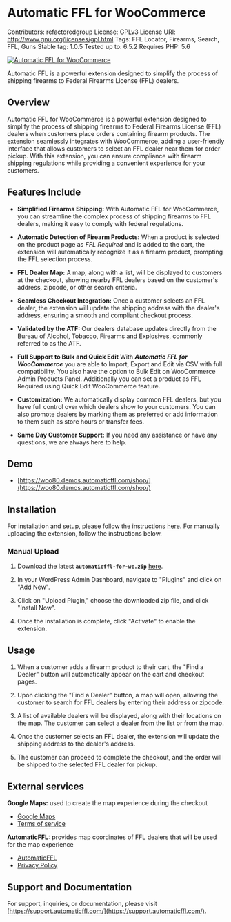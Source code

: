 # Automatic FFL for WooCommerce

Contributors: refactoredgroup
License: GPLv3
License URI: http://www.gnu.org/licenses/gpl.html
Tags: FFL Locator, Firearms, Search, FFL, Guns
Stable tag: 1.0.5
Tested up to: 6.5.2
Requires PHP: 5.6

[![Automatic FFL for WooCommerce](https://www.automaticffl.com/img/logos/logo.png)](https://www.automaticffl.com/)

Automatic FFL is a powerful extension designed to simplify the process of shipping firearms to Federal Firearms License (FFL) dealers.

## Overview

Automatic FFL for WooCommerce is a powerful extension designed to simplify the process of shipping firearms to Federal Firearms License (FFL) dealers when customers place orders containing firearm products. The extension seamlessly integrates with WooCommerce, adding a user-friendly interface that allows customers to select an FFL dealer near them for order pickup. With this extension, you can ensure compliance with firearm shipping regulations while providing a convenient experience for your customers.

## Features Include

- **Simplified Firearms Shipping:** With Automatic FFL for WooCommerce, you can streamline the complex process of shipping firearms to FFL dealers, making it easy to comply with federal regulations.

- **Automatic Detection of Firearm Products:** When a product is selected on the product page as _FFL Required_ and is added to the cart, the extension will automatically recognize it as a firearm product, prompting the FFL selection process.

- **FFL Dealer Map:** A map, along with a list, will be displayed to customers at the checkout, showing nearby FFL dealers based on the customer's address, zipcode, or other search criteria.

- **Seamless Checkout Integration:** Once a customer selects an FFL dealer, the extension will update the shipping address with the dealer's address, ensuring a smooth and compliant checkout process.

- **Validated by the ATF:** Our dealers database updates directly from the Bureau of Alcohol, Tobacco, Firearms and Explosives, commonly referred to as the ATF.

- **Full Support to Bulk and Quick Edit** With **_Automatic FFL for WooCommerce_** you are able to Import, Export and Edit via CSV with full compatibility. You also have the option to Bulk Edit on WooCommerce Admin Products Panel. Additionally you can set a product as FFL Required using Quick Edit WooCommerce feature.

- **Customization:** We automatically display common FFL dealers, but you have full control over which dealers show to your customers. You can also promote dealers by marking them as preferred or add information to them such as store hours or transfer fees.

- **Same Day Customer Support:** If you need any assistance or have any questions, we are always here to help.

## Demo

- [https://woo80.demos.automaticffl.com/shop/](https://woo80.demos.automaticffl.com/shop/)

## Installation

For installation and setup, please follow the instructions [here](https://www.automaticffl.com/installation/woocommerce/). For manually uploading the extension, follow the instructions below.

### Manual Upload

1. Download the latest **`automaticffl-for-wc.zip`** [here](https://github.com/refactored-group/automaticffl-for-woocommerce/releases).

1. In your WordPress Admin Dashboard, navigate to "Plugins" and click on "Add New".

1. Click on "Upload Plugin," choose the downloaded zip file, and click "Install Now".

1. Once the installation is complete, click "Activate" to enable the extension.

## Usage

1. When a customer adds a firearm product to their cart, the "Find a Dealer" button will automatically appear on the cart and checkout pages.

1. Upon clicking the "Find a Dealer" button, a map will open, allowing the customer to search for FFL dealers by entering their address or zipcode.

1. A list of available dealers will be displayed, along with their locations on the map. The customer can select a dealer from the list or from the map.

1. Once the customer selects an FFL dealer, the extension will update the shipping address to the dealer's address.

1. The customer can proceed to complete the checkout, and the order will be shipped to the selected FFL dealer for pickup.

## External services

**Google Maps:** used to create the map experience during the checkout

- [Google Maps](https://developers.google.com/maps/)
- [Terms of service](https://cloud.google.com/maps-platform/terms)

**AutomaticFFL:** provides map coordinates of FFL dealers that will be used for the map experience

- [AutomaticFFL](https://www.automaticffl.com/)
- [Privacy Policy](https://www.automaticffl.com/privacy-policy/)

## Support and Documentation

For support, inquiries, or documentation, please visit [https://support.automaticffl.com/](https://support.automaticffl.com/).

